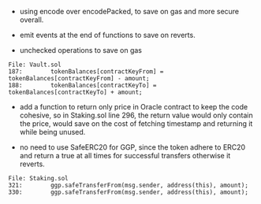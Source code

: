 - using encode over encodePacked, to save on gas and more secure overall.

- emit events at the end of functions to save on reverts.

- unchecked operations to save on gas
```
File: Vault.sol
187:		tokenBalances[contractKeyFrom] = tokenBalances[contractKeyFrom] - amount;
188:		tokenBalances[contractKeyTo] = tokenBalances[contractKeyTo] + amount;
```

- add a function to return only price in Oracle contract to keep the code cohesive, so in Staking.sol line 296, the return value would only contain the price, would save on the cost of fetching timestamp and returning it while being unused.

- no need to use SafeERC20 for GGP, since the token adhere to ERC20 and return a true at all times for successful transfers otherwise it reverts.

```
File: Staking.sol
321:		ggp.safeTransferFrom(msg.sender, address(this), amount);
330:		ggp.safeTransferFrom(msg.sender, address(this), amount);
```